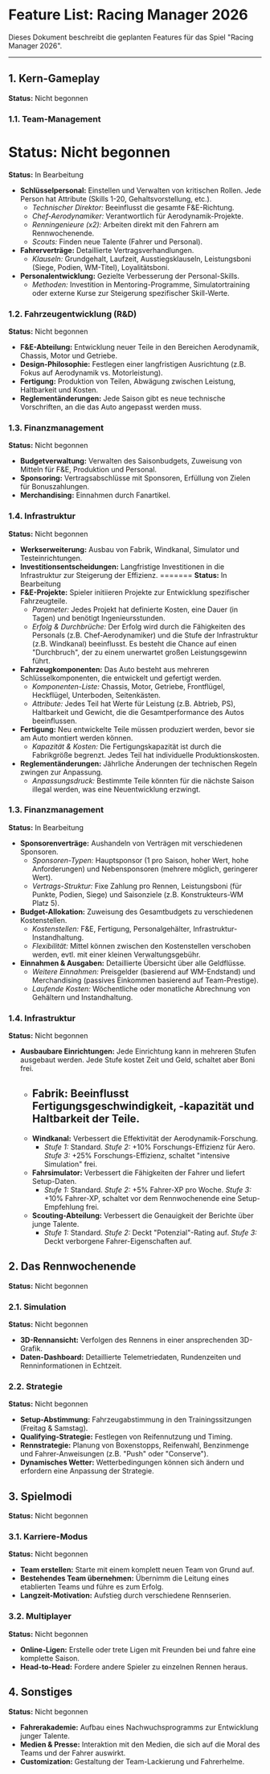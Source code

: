 # Feature List: Racing Manager 2026

Dieses Dokument beschreibt die geplanten Features für das Spiel "Racing Manager 2026".

---

## 1. Kern-Gameplay
**Status:** Nicht begonnen

### 1.1. Team-Management

**Status:** Nicht begonnen
=======
**Status:** In Bearbeitung

- **Schlüsselpersonal:** Einstellen und Verwalten von kritischen Rollen. Jede Person hat Attribute (Skills 1-20, Gehaltsvorstellung, etc.).
  - *Technischer Direktor:* Beeinflusst die gesamte F&E-Richtung.
  - *Chef-Aerodynamiker:* Verantwortlich für Aerodynamik-Projekte.
  - *Renningenieure (x2):* Arbeiten direkt mit den Fahrern am Rennwochenende.
  - *Scouts:* Finden neue Talente (Fahrer und Personal).
- **Fahrerverträge:** Detaillierte Vertragsverhandlungen.
  - *Klauseln:* Grundgehalt, Laufzeit, Ausstiegsklauseln, Leistungsboni (Siege, Podien, WM-Titel), Loyalitätsboni.
- **Personalentwicklung:** Gezielte Verbesserung der Personal-Skills.
  - *Methoden:* Investition in Mentoring-Programme, Simulatortraining oder externe Kurse zur Steigerung spezifischer Skill-Werte.

### 1.2. Fahrzeugentwicklung (R&D)

**Status:** Nicht begonnen
- **F&E-Abteilung:** Entwicklung neuer Teile in den Bereichen Aerodynamik, Chassis, Motor und Getriebe.
- **Design-Philosophie:** Festlegen einer langfristigen Ausrichtung (z.B. Fokus auf Aerodynamik vs. Motorleistung).
- **Fertigung:** Produktion von Teilen, Abwägung zwischen Leistung, Haltbarkeit und Kosten.
- **Reglementänderungen:** Jede Saison gibt es neue technische Vorschriften, an die das Auto angepasst werden muss.

### 1.3. Finanzmanagement
**Status:** Nicht begonnen
- **Budgetverwaltung:** Verwalten des Saisonbudgets, Zuweisung von Mitteln für F&E, Produktion und Personal.
- **Sponsoring:** Vertragsabschlüsse mit Sponsoren, Erfüllung von Zielen für Bonuszahlungen.
- **Merchandising:** Einnahmen durch Fanartikel.

### 1.4. Infrastruktur
**Status:** Nicht begonnen
- **Werkserweiterung:** Ausbau von Fabrik, Windkanal, Simulator und Testeinrichtungen.
- **Investitionsentscheidungen:** Langfristige Investitionen in die Infrastruktur zur Steigerung der Effizienz.
=======
**Status:** In Bearbeitung
- **F&E-Projekte:** Spieler initiieren Projekte zur Entwicklung spezifischer Fahrzeugteile.
  - *Parameter:* Jedes Projekt hat definierte Kosten, eine Dauer (in Tagen) und benötigt Ingenieursstunden.
  - *Erfolg & Durchbrüche:* Der Erfolg wird durch die Fähigkeiten des Personals (z.B. Chef-Aerodynamiker) und die Stufe der Infrastruktur (z.B. Windkanal) beeinflusst. Es besteht die Chance auf einen "Durchbruch", der zu einem unerwartet großen Leistungsgewinn führt.
- **Fahrzeugkomponenten:** Das Auto besteht aus mehreren Schlüsselkomponenten, die entwickelt und gefertigt werden.
  - *Komponenten-Liste:* Chassis, Motor, Getriebe, Frontflügel, Heckflügel, Unterboden, Seitenkästen.
  - *Attribute:* Jedes Teil hat Werte für Leistung (z.B. Abtrieb, PS), Haltbarkeit und Gewicht, die die Gesamtperformance des Autos beeinflussen.
- **Fertigung:** Neu entwickelte Teile müssen produziert werden, bevor sie am Auto montiert werden können.
  - *Kapazität & Kosten:* Die Fertigungskapazität ist durch die Fabrikgröße begrenzt. Jedes Teil hat individuelle Produktionskosten.
- **Reglementänderungen:** Jährliche Änderungen der technischen Regeln zwingen zur Anpassung.
  - *Anpassungsdruck:* Bestimmte Teile könnten für die nächste Saison illegal werden, was eine Neuentwicklung erzwingt.

### 1.3. Finanzmanagement
**Status:** In Bearbeitung
- **Sponsorenverträge:** Aushandeln von Verträgen mit verschiedenen Sponsoren.
  - *Sponsoren-Typen:* Hauptsponsor (1 pro Saison, hoher Wert, hohe Anforderungen) und Nebensponsoren (mehrere möglich, geringerer Wert).
  - *Vertrags-Struktur:* Fixe Zahlung pro Rennen, Leistungsboni (für Punkte, Podien, Siege) und Saisonziele (z.B. Konstrukteurs-WM Platz 5).
- **Budget-Allokation:** Zuweisung des Gesamtbudgets zu verschiedenen Kostenstellen.
  - *Kostenstellen:* F&E, Fertigung, Personalgehälter, Infrastruktur-Instandhaltung.
  - *Flexibilität:* Mittel können zwischen den Kostenstellen verschoben werden, evtl. mit einer kleinen Verwaltungsgebühr.
- **Einnahmen & Ausgaben:** Detaillierte Übersicht über alle Geldflüsse.
  - *Weitere Einnahmen:* Preisgelder (basierend auf WM-Endstand) und Merchandising (passives Einkommen basierend auf Team-Prestige).
  - *Laufende Kosten:* Wöchentliche oder monatliche Abrechnung von Gehältern und Instandhaltung.

### 1.4. Infrastruktur
**Status:** Nicht begonnen
- **Ausbaubare Einrichtungen:** Jede Einrichtung kann in mehreren Stufen ausgebaut werden. Jede Stufe kostet Zeit und Geld, schaltet aber Boni frei.
  - **Fabrik:** Beeinflusst Fertigungsgeschwindigkeit, -kapazität und Haltbarkeit der Teile.
    - 
  - **Windkanal:** Verbessert die Effektivität der Aerodynamik-Forschung.
    - *Stufe 1:* Standard. *Stufe 2:* +10% Forschungs-Effizienz für Aero. *Stufe 3:* +25% Forschungs-Effizienz, schaltet "intensive Simulation" frei.
  - **Fahrsimulator:** Verbessert die Fähigkeiten der Fahrer und liefert Setup-Daten.
    - *Stufe 1:* Standard. *Stufe 2:* +5% Fahrer-XP pro Woche. *Stufe 3:* +10% Fahrer-XP, schaltet vor dem Rennwochenende eine Setup-Empfehlung frei.
  - **Scouting-Abteilung:** Verbessert die Genauigkeit der Berichte über junge Talente.
    - *Stufe 1:* Standard. *Stufe 2:* Deckt "Potenzial"-Rating auf. *Stufe 3:* Deckt verborgene Fahrer-Eigenschaften auf.


## 2. Das Rennwochenende
**Status:** Nicht begonnen

### 2.1. Simulation
**Status:** Nicht begonnen
- **3D-Rennansicht:** Verfolgen des Rennens in einer ansprechenden 3D-Grafik.
- **Daten-Dashboard:** Detaillierte Telemetriedaten, Rundenzeiten und Renninformationen in Echtzeit.

### 2.2. Strategie
**Status:** Nicht begonnen
- **Setup-Abstimmung:** Fahrzeugabstimmung in den Trainingssitzungen (Freitag & Samstag).
- **Qualifying-Strategie:** Festlegen von Reifennutzung und Timing.
- **Rennstrategie:** Planung von Boxenstopps, Reifenwahl, Benzinmenge und Fahrer-Anweisungen (z.B. "Push" oder "Conserve").
- **Dynamisches Wetter:** Wetterbedingungen können sich ändern und erfordern eine Anpassung der Strategie.

## 3. Spielmodi
**Status:** Nicht begonnen

### 3.1. Karriere-Modus
**Status:** Nicht begonnen
- **Team erstellen:** Starte mit einem komplett neuen Team von Grund auf.
- **Bestehendes Team übernehmen:** Übernimm die Leitung eines etablierten Teams und führe es zum Erfolg.
- **Langzeit-Motivation:** Aufstieg durch verschiedene Rennserien.

### 3.2. Multiplayer
**Status:** Nicht begonnen
- **Online-Ligen:** Erstelle oder trete Ligen mit Freunden bei und fahre eine komplette Saison.
- **Head-to-Head:** Fordere andere Spieler zu einzelnen Rennen heraus.

## 4. Sonstiges
**Status:** Nicht begonnen

- **Fahrerakademie:** Aufbau eines Nachwuchsprogramms zur Entwicklung junger Talente.
- **Medien & Presse:** Interaktion mit den Medien, die sich auf die Moral des Teams und der Fahrer auswirkt.
- **Customization:** Gestaltung der Team-Lackierung und Fahrerhelme.
